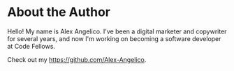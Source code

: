 # About the Author
Hello! My name is Alex Angelico. I've been a digital marketer and copywriter for several years, and now
I'm working on becoming a software developer at Code Fellows.

Check out my https://github.com/Alex-Angelico.
